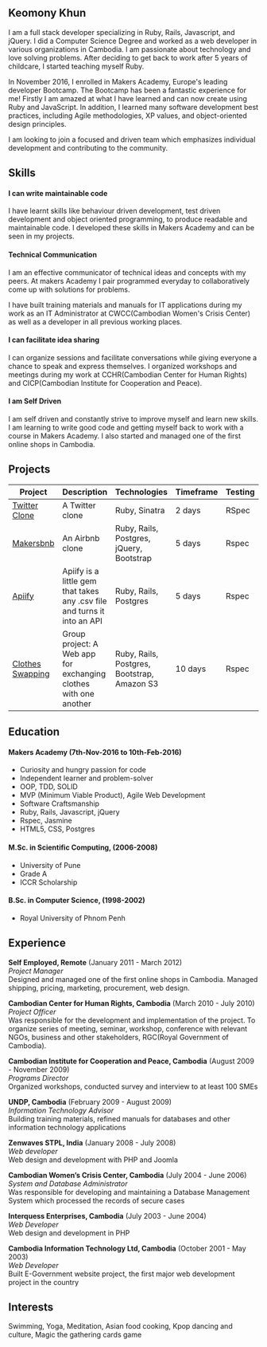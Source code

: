 ## Keomony Khun

I am a full stack developer specializing in Ruby, Rails, Javascript, and jQuery. I did a Computer Science Degree and worked as a web developer in various organizations in Cambodia. I am passionate about technology and love solving problems. After deciding to get back to work after 5 years of childcare, I started teaching myself Ruby.

In November 2016, I enrolled in Makers Academy, Europe's leading developer Bootcamp. The Bootcamp has been a fantastic experience for me! Firstly I am amazed at what I have learned and can now create using Ruby and JavaScript. In addition, I learned many software development best practices, including Agile methodologies, XP values, and object-oriented design principles.

I am looking to join a focused and driven team which emphasizes individual development and contributing to the community.

## Skills

#### I can write maintainable code

I have learnt skills like behaviour driven development, test driven development and object oriented programming, to produce readable and maintainable code. I developed these skills in Makers Academy and can be seen in my projects.

#### Technical Communication

I am an effective communicator of technical ideas and concepts with my peers. At makers Academy I pair programmed everyday to collaboratively come up with solutions for problems.

I have built training materials and manuals for IT applications during my work as an IT Administrator at CWCC(Cambodian Women's Crisis Center) as well as a developer in all previous working places.

#### I can facilitate idea sharing

I can organize sessions and facilitate conversations while giving everyone a chance to speak and express themselves.  I organized workshops and meetings during my work at CCHR(Cambodian Center for Human Rights) and CICP(Cambodian Institute for Cooperation and Peace).

#### I am Self Driven

I am self driven and constantly strive to improve myself and learn new skills. I am learning to write good code and getting myself back to work with a course in Makers Academy. I also started and managed one of the first online shops in Cambodia.

## Projects

Project | Description | Technologies | Timeframe | Testing
--- | --- | ---  | --- | ---
[Twitter Clone](https://github.com/keomony/chitter-challenge) | A Twitter clone | Ruby, Sinatra | 2 days | RSpec
[Makersbnb](https://github.com/cjcoops/makersbnb) | An Airbnb clone|Ruby, Rails, Postgres, jQuery, Bootstrap | 5 days | Rspec
[Apiify](https://github.com/oscar-barlow/apiify) | Apiify is a little gem that takes any .csv file and turns it into an API | Ruby, Rails, Postgres | 5 days | Rspec
[Clothes Swapping](https://github.com/keomony/clothes_swapping)| Group project: A Web app for exchanging clothes with one another | Ruby, Rails, Postgres, Bootstrap, Amazon S3 | 10 days | Rspec  


## Education

#### Makers Academy (7th-Nov-2016 to 10th-Feb-2016)

- Curiosity and hungry passion for code
- Independent learner and problem-solver
- OOP, TDD, SOLID
- MVP (Minimum Viable Product), Agile Web Development
- Software Craftsmanship
- Ruby, Rails, Javascript, jQuery
- Rspec, Jasmine
- HTML5, CSS, Postgres

#### M.Sc. in Scientific Computing, (2006-2008)

- University of Pune
- Grade A
- ICCR Scholarship

#### B.Sc. in Computer Science, (1998-2002)

- Royal University of Phnom Penh

## Experience

**Self Employed, Remote** (January 2011 - March 2012)  
*Project Manager*  
Designed and managed one of the first online shops in Cambodia. Managed shipping, pricing, marketing, procurement, web design.

**Cambodian Center for Human Rights, Cambodia** (March 2010 - July 2010)  
*Project Officer*    
Was responsible for the development and implementation of the project. To organize series of meeting, seminar, workshop, conference with relevant NGOs, business and other stakeholders, RGC(Royal Government of Cambodia).


**Cambodian Institute for Cooperation and Peace, Cambodia** (August 2009 - November 2009)  
*Programs Director*  
Organized workshops, conducted survey and interview to at least 100 SMEs

**UNDP, Cambodia** (February 2009 - August 2009)  
*Information Technology Advisor*  
Building training materials, refined manuals for databases and other information technology applications


**Zenwaves STPL, India** (January 2008 - July 2008)  
*Web developer*  
Web design and development with PHP and Joomla

**Cambodian Women’s Crisis Center, Cambodia** (July 2004 - June 2006)  
*System and Database Administrator*  
Was responsible for developing and maintaining a Database Management System which processed the records of secure cases

**Interquess Enterprises, Cambodia** (July 2003 - June 2004)  
*Web Developer*  
Web design and development in PHP

**Cambodia Information Technology Ltd, Cambodia** (October 2001 - May 2003)  
*Web Developer*    
Built E-Government website project, the first major web development project in the country

## Interests
Swimming, Yoga, Meditation, Asian food cooking, Kpop dancing and culture, Magic the gathering cards game
